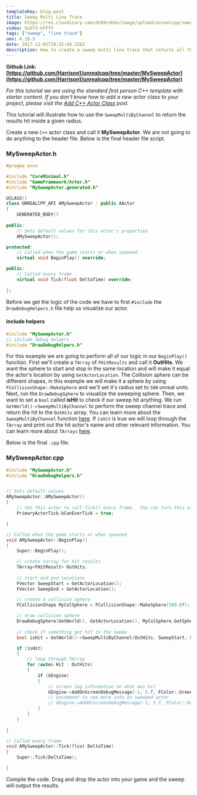 ```yaml
---
templateKey: blog-post
title: Sweep Multi Line Trace
image: https://res.cloudinary.com/dz09rnbhe/image/upload/unrealcpp/sweep-actor_ht78xh.jpg
video: Gu5f3-hFFfY
tags: ["sweep", "line trace"]
uev: 4.18.3
date: 2017-12-01T10:25:44.226Z
description: How to create a sweep multi line trace that returns all the actors that the sphere hits.
---
```

**Github Link: [https://github.com/Harrison1/unrealcpp/tree/master/MySweepActor](https://github.com/Harrison1/unrealcpp/tree/master/MySweepActor)**

*For this tutorial we are using the standard first person C++ template with starter content. If you don't know how to add a new actor class to your project, please visit the [Add C++ Actor Class](/add-actor-class) post.*

This tutorial will illustrate how to use the `SweepMultiByChannel` to return the results hit inside a given radius.

Create a new `C++` actor class and call it **MySweepActor**. We are not going to do anything to the header file. Below is the final header file script.

### MySweepActor.h
```cpp
#pragma once

#include "CoreMinimal.h"
#include "GameFramework/Actor.h"
#include "MySweepActor.generated.h"

UCLASS()
class UNREALCPP_API AMySweepActor : public AActor
{
	GENERATED_BODY()
	
public:	
	// Sets default values for this actor's properties
	AMySweepActor();

protected:
	// Called when the game starts or when spawned
	virtual void BeginPlay() override;

public:	
	// Called every frame
	virtual void Tick(float DeltaTime) override;
	
};
```

Before we get the logic of the code we have to first `#include` the `DrawDebugHelpers.h` file help us visualize our actor.

#### include helpers
```cpp
#include "MySweepActor.h"
// include debug helpers
#include "DrawDebugHelpers.h"
```

For this example we are going to perform all of our logic in our `BeginPlay()` function. First we'll create a `TArray` of `FHitResults` and call it **OutHits**.  We want the sphere to start and stop in the same location and will make it equal the actor's location by using `GetActorLocation`. The Collision sphere can be different shapes, in this example we will make it a sphere by using `FCollisionShape::MakeSphere` and we'll set it's radius set to `500` unreal units. Next, run the `DrawDebugSphere` to visualize the sweeping sphere. Then, we want to set a `bool` called **isHit** to check if our sweep hit anything. We run `GetWorld()->SweepMultiByChannel` to perform the sweep channel trace and return the hit to the `OutHits` array. You can learn more about the `SweepMultiByChannel` function [here](https://docs.unrealengine.com/latest/INT/API/Runtime/Engine/Engine/UWorld/SweepMultiByChannel/). If `isHit` is true we will loop through the `TArray` and print out the hit actor's name and other relevant information. You can learn more about `TArrays` [here](https://docs.unrealengine.com/latest/INT/Programming/UnrealArchitecture/TArrays/).

Below is the final `.cpp` file.

### MySweepActor.cpp
```cpp
#include "MySweepActor.h"
#include "DrawDebugHelpers.h"


// Sets default values
AMySweepActor::AMySweepActor()
{
 	// Set this actor to call Tick() every frame.  You can turn this off to improve performance if you don't need it.
	PrimaryActorTick.bCanEverTick = true;

}

// Called when the game starts or when spawned
void AMySweepActor::BeginPlay()
{
	Super::BeginPlay();

	// create tarray for hit results
	TArray<FHitResult> OutHits;
	
	// start and end locations
	FVector SweepStart = GetActorLocation();
	FVector SweepEnd = GetActorLocation();

	// create a collision sphere
	FCollisionShape MyColSphere = FCollisionShape::MakeSphere(500.0f);

	// draw collision sphere
	DrawDebugSphere(GetWorld(), GetActorLocation(), MyColSphere.GetSphereRadius(), 50, FColor::Purple, true);
	
	// check if something got hit in the sweep
	bool isHit = GetWorld()->SweepMultiByChannel(OutHits, SweepStart, SweepEnd, FQuat::Identity, ECC_WorldStatic, MyColSphere);

	if (isHit)
	{
		// loop through TArray
		for (auto& Hit : OutHits)
		{
			if (GEngine) 
			{
				// screen log information on what was hit
				GEngine->AddOnScreenDebugMessage(-1, 5.f, FColor::Green, FString::Printf(TEXT("Hit Result: %s"), *Hit.Actor->GetName()));
				// uncommnet to see more info on sweeped actor
				// GEngine->AddOnScreenDebugMessage(-1, 5.f, FColor::Red, FString::Printf(TEXT("All Hit Information: %s"), *Hit.ToString()));
			}						
		}
	}
	
}

// Called every frame
void AMySweepActor::Tick(float DeltaTime)
{
	Super::Tick(DeltaTime);

}

```

Compile the code. Drag and drop the actor into your game and the sweep will output the results.
